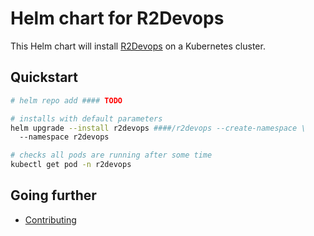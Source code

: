 # Helm chart for R2Devops

This Helm chart will install [R2Devops](https://r2devops.io/) on a Kubernetes cluster.

## Quickstart

```bash
# helm repo add #### TODO

# installs with default parameters
helm upgrade --install r2devops ####/r2devops --create-namespace \
  --namespace r2devops

# checks all pods are running after some time
kubectl get pod -n r2devops
```

## Going further

* [Contributing](CONTIBUTING.md)
